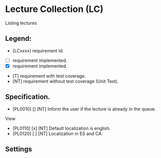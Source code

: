 # Lecture Collection (LC)

Listing lectures

## Legend:
* [LCxxxx] requirement id.
* [ ] requirement implemented.
* [x] requirement implemented.
* [T] requirement with test coverage.
* [NT] requirement without test coverage (Unit Test). 


## Specification.

* [PL0010] [] [NT] Inform the user if the lecture is already in the queue.

View
* [PL0110] [x] [NT] Default localization is english.
* [PL0120] [ ] [NT] Localization in ES and CA.

## Settings
